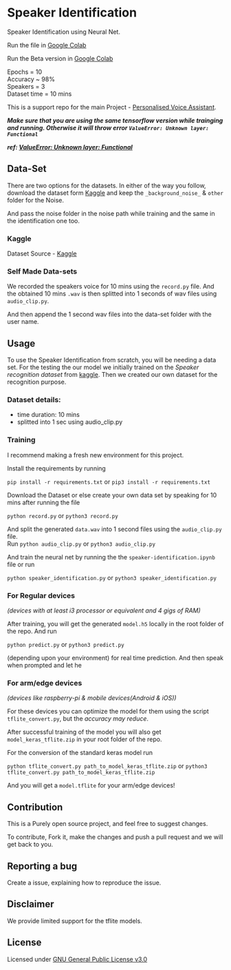 # Speaker Identification

Speaker Identification using Neural Net.<br>

Run the file in [Google Colab](https://colab.research.google.com/github/SkyDocs/speaker-identification/blob/master/speaker-identification.ipynb)<br>

Run the Beta version in [Google Colab](https://colab.research.google.com/drive/12lmdoBpwZkkrtI6jak9utgAYlpBEiEVM#scrollTo=5j0lgVmAC7-V)<br>

Epochs = 10<br>
Accuracy ~ 98%<br>
Speakers = 3<br>
Dataset time = 10 mins

This is a support repo for the main Project - [Personalised Voice Assistant](https://github.com/SkyDocs/personalised-voice-assistant).

***Make sure that you are using the same tensorflow version while trainging and running. Otherwise it will throw error `ValueError: Unknown layer: Functional`***

***ref: [ValueError: Unknown layer: Functional](https://stackoverflow.com/questions/63068639/valueerror-unknown-layer-functional)***

## Data-Set

There are two options for the datasets. In either of the way you follow, download the dataset form [Kaggle](https://www.kaggle.com/kongaevans/speaker-recognition-dataset) and keep the `_background_noise_` &  `other` folder for the Noise.

And pass the noise folder in the noise path while training and the same in the identification one too. 


### Kaggle

Dataset Source - [Kaggle](https://www.kaggle.com/kongaevans/speaker-recognition-dataset)<br>


### Self Made Data-sets

We recorded the speakers voice for 10 mins using the `record.py` file. And the obtained 10 mins `.wav` is then splitted into 1 seconds of wav files using `audio_clip.py`.

And then append the 1 second wav files into the data-set folder with the user name. 


## Usage

To use the Speaker Identification from scratch, you will be needing a data set. For the testing the our model we initially trained on the *Speaker recognition dataset* from [kaggle](https://www.kaggle.com/kongaevans/speaker-recognition-dataset). Then we created our own dataset for the recognition purpose.<br>
### Dataset details:
- time duration: 10 mins
- splitted into 1 sec using audio_clip.py

### Training
I recommend making a fresh new environment for this project.

Install the requirements by running 

`pip install -r requirements.txt` or `pip3 install -r requirements.txt`

Download the Dataset or else create your own data set by speaking for 10 mins after running the file

`python record.py` or `python3 record.py`

And split the generated `data.wav` into 1 second files using the `audio_clip.py` file.<br>
Run 
`python audio_clip.py` or `python3 audio_clip.py`

And train the neural net by running the the `speaker-identification.ipynb` file or run

`python speaker_identification.py` or `python3 speaker_identification.py`

### For Regular devices
*(devices with at least i3 processor or equivalent and 4 gigs of RAM)*

After training, you will get the generated `model.h5` locally in the root folder of the repo. 
And run

`python predict.py` or `python3 predict.py` 

(depending upon your environment) for real time prediction. And then speak when prompted and let he

### For arm/edge devices
*(devices like raspberry-pi & mobile devices(Android & iOS))*

For these devices you can optimize the model for them using the script `tflite_convert.py`, but the *accuracy may reduce*.

After successful training of the model you will also get `model_keras_tflite.zip` in your root folder of the repo.

For the conversion of the standard keras model run 

`python tflite_convert.py path_to_model_keras_tflite.zip` or `python3 tflite_convert.py path_to_model_keras_tflite.zip`

And you will get a `model.tflite` for your arm/edge devices!

## Contribution

This is a Purely open source project, and feel free to suggest changes.<br>

To contribute, Fork it, make the changes and push a pull request and we will get back to you.

## Reporting a bug

Create a issue, explaining how to reproduce the issue.

## Disclaimer

We provide limited support for the tflite models.
 

## License

Licensed under [GNU General Public License v3.0](https://github.com/SkyDocs/speaker-identification/blob/master/LICENSE)
